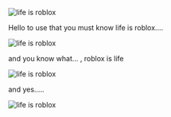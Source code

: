 
![life is roblox](https://imgs.search.brave.com/JVOueDCqNlc-X6zRp8_QVx73UzAqAs1zdFok9B3JNkg/rs:fit:860:0:0/g:ce/aHR0cHM6Ly9pLmt5/bS1jZG4uY29tL2Vu/dHJpZXMvaWNvbnMv/bWVkaXVtLzAwMC8w/NDUvNzUwL2xpci5q/cGc)


Hello to use that you must know life is roblox.... 

![life is roblox](https://i.ytimg.com/vi/ZBLEkoWgQPE/sddefault.jpg)

and you know what... , roblox is life 

![life is roblox](https://i.kym-cdn.com/editorials/icons/mobile/000/006/208/lirex.jpg)

and yes.....

![life is roblox](https://imgflip.com/gif/8tr1xx)
